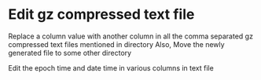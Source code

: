 # Edit gz compressed text file
Replace a column value with another column in all the comma separated gz compressed text files mentioned in directory
Also, Move the newly generated file to some other directory

Edit the epoch time and date time in various columns in text file
